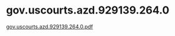 # gov.uscourts.azd.929139.264.0

[gov.uscourts.azd.929139.264.0.pdf](gov%20uscourts%20azd%20929139%20264%200%2065ef6216ebd74f388ea24869ab4e35ce/gov.uscourts.azd.929139.264.0.pdf)